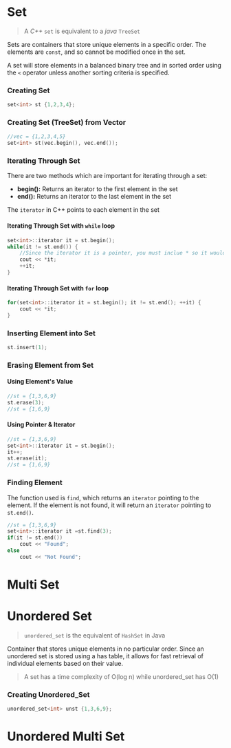 # Set

> A *C++* `set` is equivalent to a *java* `TreeSet` 

Sets are containers that store unique elements in a specific order. The elements are `const`, and so cannot be modified once in the set.

A set will store elements in a balanced binary tree and in sorted order using the `<` operator unless another sorting criteria is specified.

### Creating Set

```c++
set<int> st {1,2,3,4};
```

### Creating Set (TreeSet) from Vector

```cpp
//vec = {1,2,3,4,5}
set<int> st(vec.begin(), vec.end());
```

### Iterating  Through Set

There are two methods which are important for iterating through a set:

- **begin():** Returns an iterator to the first element in the set
- **end():** Returns an iterator to the last element in the set

The `iterator` in C++ points to each element in the set

#### Iterating Through Set with `while` loop

```c++
set<int>::iterator it = st.begin();
while(it != st.end()) {
    //Since the iterator it is a pointer, you must inclue * so it would print the actual value
    cout << *it;
    ++it;
}
```

#### Iterating Through Set with `for` loop

```c++
for(set<int>::iterator it = st.begin(); it != st.end(); ++it) {
    cout << *it;
}
```

### Inserting Element into Set

```c++
st.insert(1);
```

### Erasing Element from Set

#### Using Element's Value

```c++
//st = {1,3,6,9}
st.erase(3);
//st = {1,6,9}
```

#### Using Pointer & Iterator

```c++
//st = {1,3,6,9}
set<int>::iterator it = st.begin();
it++;
st.erase(it);
//st = {1,6,9}
```

### Finding Element

The function used is `find`, which returns an `iterator` pointing to the element. If the element is not found, it will return an `iterator` pointing to `st.end()`.

```c++
//st = {1,3,6,9}
set<int>::iterator it =st.find(3);
if(it != st.end()) 
    cout << "Found";
else 
    cout << "Not Found";

```

# Multi Set

# Unordered Set

> `unordered_set` is the equivalent of `HashSet` in Java

Container that stores unique elements in no particular order. Since an unordered set is stored using a has table, it allows for fast retrieval of individual elements based on their value.

> A set has a time complexity of O(log n) while unordered_set has O(1)

### Creating Unordered_Set

```c++
unordered_set<int> unst {1,3,6,9};
```

# Unordered Multi Set







